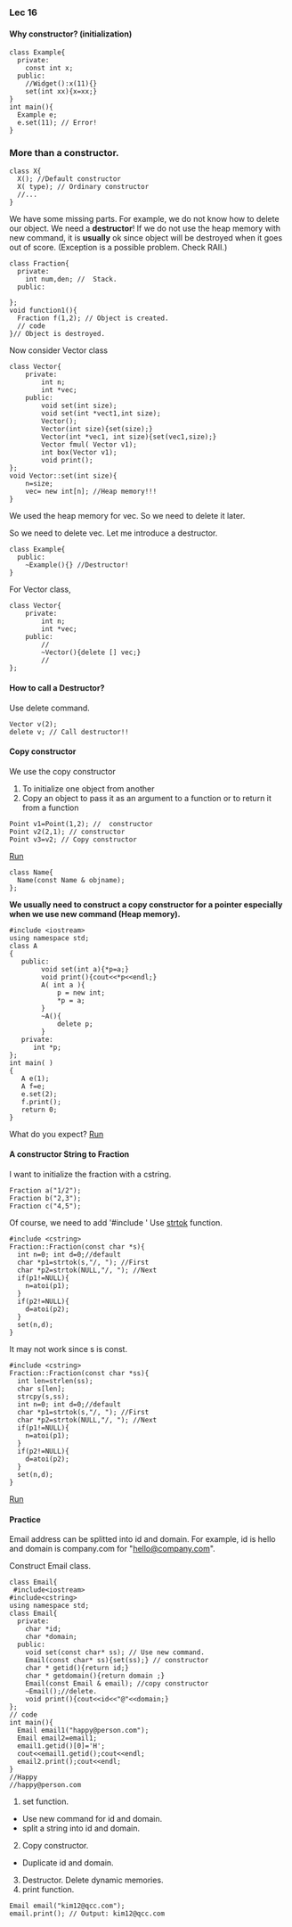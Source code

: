 ### Lec 16

#### Why constructor? (initialization)
```
class Example{
  private:
    const int x;
  public:
    //Widget():x(11){}
    set(int xx){x=xx;}
}
int main(){
  Example e;
  e.set(11); // Error! 
}
```

### More than a constructor.

```
class X{
  X(); //Default constructor
  X( type); // Ordinary constructor
  //...
}
```
We have some missing parts.
For example, we do not know how to delete our object.
We need a **destructor**!
If we do not use the heap memory with new command, it is **usually** ok
since object will be destroyed when it goes out of score.
(Exception is a possible problem. Check RAII.)
```
class Fraction{
  private:
    int num,den; //  Stack.
  public:
  
};
void function1(){
  Fraction f(1,2); // Object is created.
  // code
}// Object is destroyed.
```
Now consider Vector class
```
class Vector{
    private:
        int n;
        int *vec;
    public:
        void set(int size);
        void set(int *vect1,int size);
        Vector();
        Vector(int size){set(size);}
        Vector(int *vec1, int size){set(vec1,size);}
        Vector fmul( Vector v1);
        int box(Vector v1);
        void print();
};
void Vector::set(int size){
    n=size;
    vec= new int[n]; //Heap memory!!!
}
```
We used the heap memory for vec. So we need to delete it later.

So we need to delete vec.
Let me introduce a destructor.
```
class Example{
  public:
    ~Example(){} //Destructor!
}
```
For Vector class,
```
class Vector{
    private:
        int n;
        int *vec;
    public:
        //
        ~Vector(){delete [] vec;}
        //
};
```
#### How to call a Destructor?
Use delete command.
```
Vector v(2);
delete v; // Call destructor!!
```
#### Copy constructor
We use the copy constructor

1. To initialize one object from another
2. Copy an object to pass it as an argument to a function or to return it from a function

```
Point v1=Point(1,2); //  constructor
Point v2(2,1); // constructor
Point v3=v2; // Copy constructor
```
[Run](http://cpp.sh/6ijp)

```
class Name{
  Name(const Name & objname);
};
```
**We usually need to construct a copy constructor for a pointer especially when we use new command (Heap memory).**

```
#include <iostream>
using namespace std;
class A
{
   public:
        void set(int a){*p=a;}
        void print(){cout<<*p<<endl;}
        A( int a ){
            p = new int;
            *p = a;
        } 
        ~A(){
            delete p;
        } 
   private:
      int *p;
};
int main( )
{
   A e(1);
   A f=e;
   e.set(2);
   f.print();
   return 0;
}
```
What do you expect?
[Run](http://cpp.sh/46ie)

#### A constructor String to Fraction
I want to initialize the fraction with a cstring.
```
Fraction a("1/2");
Fraction b("2,3");
Fraction c("4,5");
```
Of course, we need to add '#include <cstring>'
Use [strtok](http://www.cplusplus.com/reference/cstring/strtok/) function.
```
#include <cstring>
Fraction::Fraction(const char *s){
  int n=0; int d=0;//default
  char *p1=strtok(s,"/, "); //First
  char *p2=strtok(NULL,"/, "); //Next
  if(p1!=NULL){
    n=atoi(p1);
  }
  if(p2!=NULL){
    d=atoi(p2);
  }
  set(n,d);
}
```
It may not work since s is const.
```
#include <cstring>
Fraction::Fraction(const char *ss){
  int len=strlen(ss);
  char s[len];
  strcpy(s,ss);
  int n=0; int d=0;//default
  char *p1=strtok(s,"/, "); //First
  char *p2=strtok(NULL,"/, "); //Next
  if(p1!=NULL){
    n=atoi(p1);
  }
  if(p2!=NULL){
    d=atoi(p2);
  }
  set(n,d);
}
```
[Run](http://cpp.sh/55hg)

#### Practice
Email address can be splitted into id and domain.
For example, id is hello and domain is company.com for "hello@company.com".

Construct Email class.
```
class Email{
 #include<iostream>
#include<cstring>
using namespace std;
class Email{
  private:
    char *id;
    char *domain;
  public:
    void set(const char* ss); // Use new command.
    Email(const char* ss){set(ss);} // constructor
    char * getid(){return id;}
    char * getdomain(){return domain ;}
    Email(const Email & email); //copy constructor
    ~Email();//delete.
    void print(){cout<<id<<"@"<<domain;}
};
// code
int main(){
  Email email1("happy@person.com");
  Email email2=email1;
  email1.getid()[0]='H';
  cout<<email1.getid();cout<<endl;
  email2.print();cout<<endl;
}
//Happy
//happy@person.com
```
1. set function.
  - Use new command for id and domain.
  - split a string into id and domain.
2. Copy constructor.
  - Duplicate id and domain.
3. Destructor. Delete dynamic memories.
4. print function. 
```
Email email("kim12@qcc.com");
email.print(); // Output: kim12@qcc.com
```


